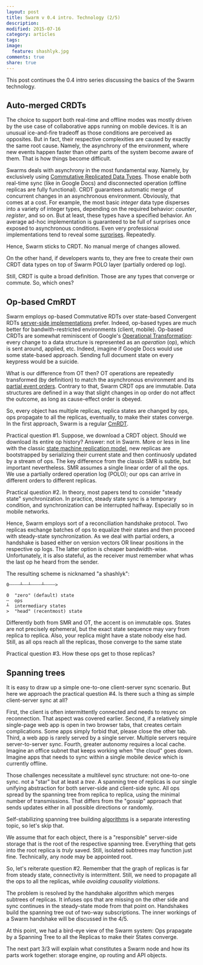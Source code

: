 ```yaml
---
layout: post
title: Swarm v 0.4 intro. Technology (2/5)
description: 
modified: 2015-07-16
category: articles
tags: 
image:
  feature: shashlyk.jpg
comments: true
share: true
---
```


This post continues the 0.4 intro series discussing the basics of the Swarm technology.

## Auto-merged CRDTs

The choice to support both real-time and offline modes was mostly driven by the use case of collaborative apps running on mobile devices. 
It is an unusual ice-and-fire tradeoff as those conditions are perceived as opposites.
But in fact, their respective complexities are caused by exactly the same root cause.
Namely, the asynchrony of the environment, where new events happen faster than other parts of the system become aware of them.
That is how things become difficult.

Swarms deals with asynchrony in the most fundamental way.
Namely, by exclusively using [Commutative Replicated Data Types][crdt].
Those enable both real-time sync (like in Google Docs) and disconnected operation (offline replicas are fully functional). 
CRDT guarantees automatic merge of concurrent changes in an asynchronous environment.
Obviously, that comes at a cost.
For example, the most basic *integer* data type disperses into a variety of integer types, depending on the required behavior: *counter*, *register*, and so on.
But at least, these types have a specified behavior.
An average ad-hoc implementation is guaranteed to be full of surprises once exposed to asynchronous conditions.
Even very professional implementations tend to reveal some [surprises][cc].
Repeatedly.


Hence, Swarm sticks to CRDT.
No manual merge of changes allowed.

On the other hand, if developers wants to, they are free to create their own CRDT data types on top of Swarm POLO layer (partially ordered op log).

Still, CRDT is quite a broad definition.
Those are any types that converge or commute.
So, which ones?

[crdt]: https://en.wikipedia.org/wiki/Conflict-free_replicated_data_type
[cc]: http://www.datastax.com/dev/blog/whats-new-in-cassandra-2-1-a-better-implementation-of-counters

## Op-based CmRDT

Swarm employs op-based Commutative RDTs over state-based Convergent RDTs [server-side implementations][riak] prefer.
Indeed, op-based types are much better for bandwith-restricted environments (client, mobile). 
Op-based CRDTs are somewhat reminiscent of Google's [Operational Transformation][ot]: every change to a data structure is represented as an *operation* (op), which is sent around, applied, etc.
Indeed, imagine if Google Docs would use some state-based approach.
Sending full document state on every keypress would be a suicide.

What is our difference from OT then?
OT operations are repeatedly transformed (by definition) to match the asynchronous environment and its [partial event orders][lamport].
Contrary to that, Swarm CRDT ops are immutable.
Data structures are defined in a way that slight changes in op order do not affect the outcome, as long as cause-effect order is obeyed.

[ot]: http://googledrive.blogspot.com/2010/09/whats-different-about-new-google-docs.html
[cmrdt]: https://en.wikipedia.org/wiki/Conflict-free_replicated_data_type#Operation-based_CRDTs
[riak]: http://docs.basho.com/riak/latest/dev/using/data-types/
[lamport]: https://en.wikipedia.org/wiki/Lamport_timestamps
[smr]: https://en.wikipedia.org/wiki/State_machine_replication

So, every object has multiple replicas, replica states are changed by ops, ops propagate to all the replicas, eventually, to make their states converge.
In the first approach, Swarm is a regular [CmRDT][cmrdt].

Practical question #1.
Suppose, we download a CRDT object.
Should we download its entire op history?
Answer: not in Swarm.
More or less in line with the classic [state machine replication model][smr], new replicas are bootstrapped by serializing their current state and then continuosly updated by a stream of ops.
The key difference from the classic SMR is subtle, but important nevertheless.
SMR assumes a single linear order of all the ops.
We use a partially ordered operation log (POLO); our ops can arrive in different orders to different replicas.

Practical question #2.
In theory, most papers tend to consider "steady state" synchronization.
In practice, steady state sync is a temporary condition, and synchronization can be interrupted halfway.
Especially so in mobile networks.

Hence, Swarm employs sort of a reconciliation handshake protocol.
Two replicas exchange batches of ops to equalize their states and then proceed with steady-state synchronization.
As we deal with partial orders, a handshake is based either on version vectors OR linear positions in the respective op logs.
The latter option is cheaper bandwidth-wise.
Unfortunately, it is also stateful, as the receiver must remember what whas the last op he heard from the sender.

The resulting scheme is nicknamed "a shashlyk":

    0╌╌╌╌┴╌╌┴╌╌╌╌┴╌╌╌╌>

    0  "zero" (default) state
    ╌  ops
    ┴  intermediary states
    >  "head" (recentmost) state

<!-- Fans of streams. Stream of operations (ops)
Difference from Kafka, etc: per-object streams.
Partial order. -->

Differently both from SMR and OT, the accent is on immutable ops.
States are not precisely ephemeral, but the exact state sequence may vary from replica to replica.
Also, your replica might have a state nobody else had.
Still, as all ops reach all the replicas, those converge to the same state

Practical question #3.
How these ops get to those replicas?

## Spanning trees

It is easy to draw up a simple one-to-one client-server sync scenario.
But here we approach the practical question #4.
Is there such a thing as simple client-server sync at all?

First, the client is often intermittently connected and needs to resync on reconnection.
That aspect was covered earlier.
Second, if a relatively simple single-page web app is open in two browser tabs, that creates certain complications.
Some apps simply forbid that, please close the other tab.
Third, a web app is rarely served by a single server.
Multiple servers require server-to-server sync.
Fourth, greater autonomy requires a local cache.
Imagine an office subnet that keeps working when "the cloud" goes down.
Imagine apps that needs to sync within a single mobile device which is currently offline.

Those challenges necessitate a multilevel sync structure: not one-to-one sync. not a "star" but at least a *tree*.
A spanning tree of replicas is our single unifying abstraction for both server-side and client-side sync.
All ops spread by the spanning tree from replica to replica, using the minimal number of transmissions.
That differs from the "gossip" approach that sends updates either in all possible directions or randomly.

Self-stabilizing spanning tree building [algorithms][sst] is a separate interesting topic, so let's skip that.

[sst]: http://infoscience.epfl.ch/record/52545/files/IC_TECH_REPORT_200338.pdf

We assume that for each object, there is a "responsible" server-side storage that is the root of the respective spanning tree.
Everything that gets into the root replica is *truly* saved.
Still, isolated subtrees may function just fine.
Technically, any node may be appointed root. 

So, let's reiterate question #2.
Remember that the graph of replicas is far from steady state, connectivity is intermittent.
Still, we need to propagate all the ops to all the replicas, while *avoiding causality violations*.

The problem is resolved by the handshake algorithm which merges subtrees of replicas.
It infuses ops that are missing on the other side and sync continues in the steady-state mode from that point on.
Handshakes build the spanning tree out of two-way subscriptions.
The inner workings of a Swarm handshake will be discussed in the 4/5.

At this point, we had a bird-eye view of the Swarm system:
Ops prapagate by a Spanning Tree to all the Replicas to make their States converge.

The next part 3/3 will explain what constitutes a Swarm node and how its parts work together: storage engine, op routing and API objects.



